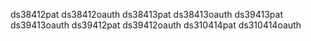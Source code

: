ds38412pat
ds38412oauth
ds38413pat
ds38413oauth
ds39413pat
ds39413oauth
ds39412pat
ds39412oauth
ds310414pat
ds310414oauth